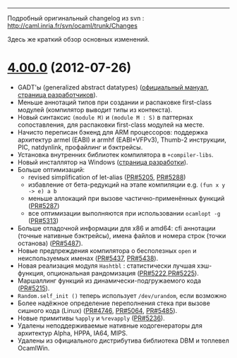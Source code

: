 * * * * *

Подробный оригинальный changelog из svn : http://caml.inria.fr/svn/ocaml/trunk/Changes

Здесь же краткий обзор основных изменений.

# [4.00.0](http://caml.inria.fr/pub/distrib/ocaml-4.00/) (2012-07-26)

- GADT'ы (generalized abstract datatypes)
	([официальный	мануал](http://caml.inria.fr/pub/distrib/ocaml-4.00/ocaml-4.00beta-refman.html#htoc113),
	[страница разработчиков](https://sites.google.com/site/ocamlgadt/)).
- Меньше аннотаций типов при создании и распаковке first-class модулей (компилятор выводит типы
	из контекста).
- Новый синтаксис `(module M)` и `(module M : S)` в паттернах сопоставления, для распаковки
	first-class модулей на месте.
- Начисто переписан бэкенд для ARM процессоров: поддержка архитектур armel (EABI) и armhf
	(EABI+VFPv3), Thumb-2 инструкции, PIC, natdynlink, профайлинг и бэктрейсы.
- Установка внутренних библиотек компилятора в `+compiler-libs`.
- Новый инсталлятор на Windows ([страница разработки](http://protz.github.com/ocaml-installer/)).
- Больше оптимизаций:
	- revised simplification of let-alias ([PR#5205](http://caml.inria.fr/mantis/view.php?id=5205),
		[PR#5288](http://caml.inria.fr/mantis/view.php?id=5288))
	- избавление от бета-редукций на этапе компиляции e.g. `(fun x y -> e) a b`
	- меньше аллокаций при вызове частично-применённых функций ([PR#5287](http://caml.inria.fr/mantis/view.php?id=5287))
	- все оптимизации выполняются при использовании `ocamlopt -g` ([PR#5313](http://caml.inria.fr/mantis/view.php?id=5313))
- Больше отладочной информации для x86 и amd64: cfi аннотации (точные нативные бэктрейсы), имена
	файлов и номера строк (точки останова) ([PR#5487](http://caml.inria.fr/mantis/view.php?id=5487)).
- Новые предпреждения компилятора о бесполезных `open` и неиспользуемых именах
	([PR#5437](http://caml.inria.fr/mantis/view.php?id=5437),
	[PR#5438](http://caml.inria.fr/mantis/view.php?id=5438)).
- Новая реализация модуля `Hashtbl` : статистически лучшая хэш-функция, опциональная рандомизация 
	([PR#5222](http://caml.inria.fr/mantis/view.php?id=5222),[PR#5225](http://caml.inria.fr/mantis/view.php?id=5225)).
- Маршаллинг функций из динамически-подгружаемого кода
	([PR#5215](http://caml.inria.fr/mantis/view.php?id=5215)).
- `Random.self_init ()` теперь использует `/dev/urandom`, если возможно
- Более надёжное определение переполнения стека при вызове сишного кода (Linux)
	([PR#4746](http://caml.inria.fr/mantis/view.php?id=4746),
	[PR#5064](http://caml.inria.fr/mantis/view.php?id=5064),
	[PR#5485](http://caml.inria.fr/mantis/view.php?id=5485)).
- Новые примитивы `%apply` и `%revapply` ([PR#5236](http://caml.inria.fr/mantis/view.php?id=5236)).
- Удалены неподдерживаемые нативные кодогенераторы для архитектур Alpha, HPPA, IA64, MIPS.
- Удалены из официального дистрибутива библиотека DBM и топлевел OcamlWin.

